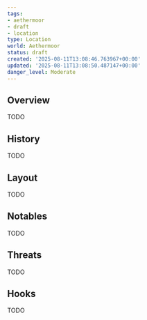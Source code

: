 ```yaml
---
tags:
- aethermoor
- draft
- location
type: Location
world: Aethermoor
status: draft
created: '2025-08-11T13:08:46.763967+00:00'
updated: '2025-08-11T13:08:50.487147+00:00'
danger_level: Moderate
---
```



## Overview

TODO
## History

TODO
## Layout

TODO
## Notables

TODO
## Threats

TODO
## Hooks

TODO

